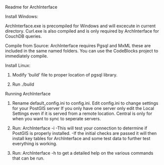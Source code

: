 Readme for ArchInterface

Install Windows:

ArchInterface.exe is precompiled for Windows and will excecute in current directory.
Curl.exe is also compiled and is only required by ArchInterface for CouchDB queries.

Compile from Source:
ArchInterface requires Pgsql and MxML these are included in the same named folders.
You can use the CodeBlocks project to immediately compile.

Install Linux:

1. Modify 'build' file to proper location of pgsql library.

2. Run ./build

Running ArchInterface

1. Rename default_config.ini to config.ini. Edit config.ini to change settings for your PostGIS server
If you only have one server only edit the Local Settings even if it is served
from a remote location. Central is only for when you want to sync to seperate
servers.

2. Run: ArchInterface -i
-This will test your connection to determine if PostGIS is properly installed.
-If the initial checks are passed it will then install key tables for ArchInterface and some test data to further test everything is working.

3. Run: ArchInterface -h to get a detailed help on the various commands that can be run.
